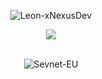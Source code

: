 <p align="center"> <img src="https://komarev.com/ghpvc/?username=Sevnet-EU&style=flat-square" alt="Leon-xNexusDev" /> </p>


<p align="center">
  <img src = "https://github-readme-streak-stats.herokuapp.com?user=Leon-xNexusDev&theme=algolia&hide_border=true&background=FFFFFF00&count_private=true">
  <br>
  <br>
</p>

<p align="center"> <img src="https://activity-graph.herokuapp.com/graph?username=Leon-xNexusDev&theme=react-dark" alt="Sevnet-EU" /> </p>

